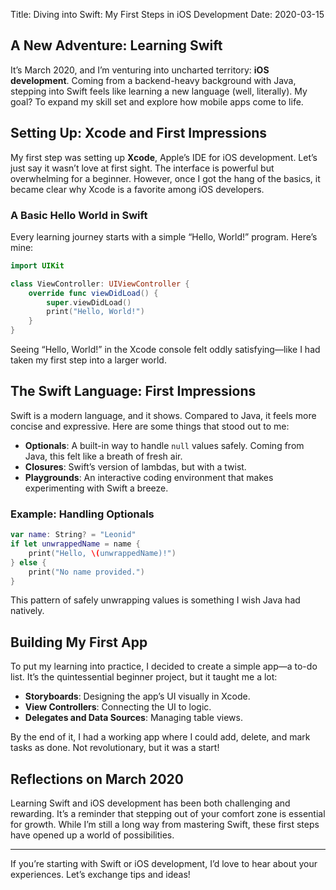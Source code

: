 
Title: Diving into Swift: My First Steps in iOS Development
Date: 2020-03-15

## A New Adventure: Learning Swift

It’s March 2020, and I’m venturing into uncharted territory: **iOS development**. Coming from a backend-heavy background with Java, stepping into Swift feels like learning a new language (well, literally). My goal? To expand my skill set and explore how mobile apps come to life.

## Setting Up: Xcode and First Impressions

My first step was setting up **Xcode**, Apple’s IDE for iOS development. Let’s just say it wasn’t love at first sight. The interface is powerful but overwhelming for a beginner. However, once I got the hang of the basics, it became clear why Xcode is a favorite among iOS developers.

### A Basic Hello World in Swift

Every learning journey starts with a simple “Hello, World!” program. Here’s mine:

```swift
import UIKit

class ViewController: UIViewController {
    override func viewDidLoad() {
        super.viewDidLoad()
        print("Hello, World!")
    }
}
```

Seeing “Hello, World!” in the Xcode console felt oddly satisfying—like I had taken my first step into a larger world.

## The Swift Language: First Impressions

Swift is a modern language, and it shows. Compared to Java, it feels more concise and expressive. Here are some things that stood out to me:
- **Optionals**: A built-in way to handle `null` values safely. Coming from Java, this felt like a breath of fresh air.
- **Closures**: Swift’s version of lambdas, but with a twist.
- **Playgrounds**: An interactive coding environment that makes experimenting with Swift a breeze.

### Example: Handling Optionals

```swift
var name: String? = "Leonid"
if let unwrappedName = name {
    print("Hello, \(unwrappedName)!")
} else {
    print("No name provided.")
}
```

This pattern of safely unwrapping values is something I wish Java had natively.

## Building My First App

To put my learning into practice, I decided to create a simple app—a to-do list. It’s the quintessential beginner project, but it taught me a lot:
- **Storyboards**: Designing the app’s UI visually in Xcode.
- **View Controllers**: Connecting the UI to logic.
- **Delegates and Data Sources**: Managing table views.

By the end of it, I had a working app where I could add, delete, and mark tasks as done. Not revolutionary, but it was a start!

## Reflections on March 2020

Learning Swift and iOS development has been both challenging and rewarding. It’s a reminder that stepping out of your comfort zone is essential for growth. While I’m still a long way from mastering Swift, these first steps have opened up a world of possibilities.

---

If you’re starting with Swift or iOS development, I’d love to hear about your experiences. Let’s exchange tips and ideas!
